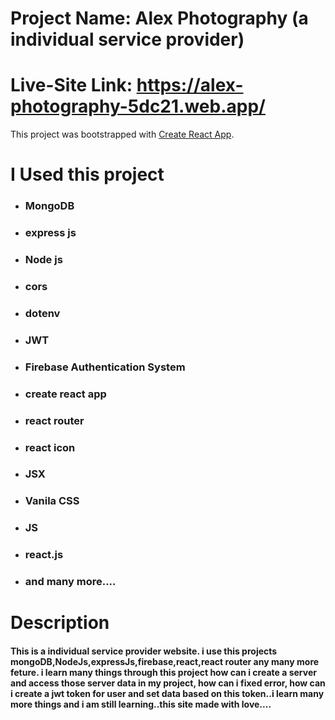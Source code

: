 # Project Name: Alex Photography (a individual service provider)

# Live-Site Link: https://alex-photography-5dc21.web.app/

This project was bootstrapped with [Create React App](https://github.com/facebook/create-react-app).

# I Used this project
* ### MongoDB
* ### express js
* ### Node js
* ### cors
* ### dotenv
* ### JWT
* ### Firebase Authentication System
* ### create react app
* ### react router
* ### react icon
* ### JSX
* ### Vanila CSS
* ### JS
* ### react.js
* ### and many more....

# Description

#### This is  a individual service provider website. i use this projects mongoDB,NodeJs,expressJs,firebase,react,react router any many more feture. i learn many things through this project how can i create a server and access those server data in my project, how can i fixed error, how can i create a jwt token for user and set data based on this token..i learn many more things and i am still learning..this site made with love....
